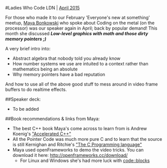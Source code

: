 #Ladies Who Code LDN | [April 2015](http://www.meetup.com/Ladies-Who-Code-UK/events/220599100/)

For those who made it to our February 'Everyone's new at something' meetup, [Maya Bonkowski](https://twitter.com/MayaInnoNinja) who spoke about Coding on the metal (on the processor) was our speaker again in April; back by popular demand!
This month she discussed **_Low-level graphics with math and *those* dirty memory pointers ;)_**

A very brief intro into:
+ Abstract algebra that nobody told you already know
+ How number systems we use are intuited to a context rather than mathematics being an absolute
+ Why memory pointers have a bad reputation

And how to use all of the above good stuff to mess around in video frame buffers to do realtime effects.

##Speaker deck:
+ To be added


##Book recommendations & links from Maya:

+ The best C++ book Maya's come across to learn from is Andrew Koenig's ["Accelerated C++"](http://www.amazon.co.uk/Accelerated-Practical-Programming-Example-Series/dp/020170353X) 
+ All the Pointer Code was much more pure C and to learn that the source is still Kernighan and Ritchie's ["The C Programming language"](http://www.amazon.co.uk/C-Programming-Language-2nd/dp/0131103628/ref=sr_1_1)
+ Maya used openFrameworks to demo the video tricks. You can download it here: http://openframeworks.cc/download/
  + For Linux and Windows she's had more luck with [code::blocks](http://www.codeblocks.org/)
